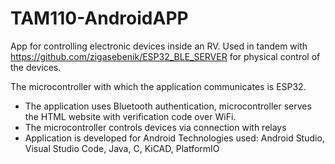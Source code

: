 # TAM110-AndroidAPP

App for controlling electronic devices inside an RV. Used in tandem with https://github.com/zigasebenik/ESP32_BLE_SERVER for physical control of the devices.

The microcontroller with which the application communicates is ESP32.
- The application uses Bluetooth authentication, microcontroller serves the HTML website with verification code over WiFi.
- The microcontroller controls devices via connection with relays
- Application is developed for Android
Technologies used: Android Studio, Visual Studio Code, Java, C, KiCAD, PlatformIO
